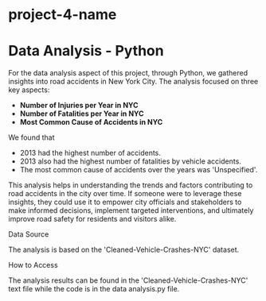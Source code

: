 # project-4-name

# Data Analysis - Python
For the data analysis aspect of this project, through Python, we gathered insights into road accidents in New York City. The analysis focused on three key aspects:

- **Number of Injuries per Year in NYC**
- **Number of Fatalities per Year in NYC**
- **Most Common Cause of Accidents in NYC**

We found that 
- 2013 had the highest number of accidents.
- 2013 also had the highest number of fatalities by vehicle accidents. 
- The most common cause of accidents over the years was 'Unspecified'.
  
This analysis helps in understanding the trends and factors contributing to road accidents in the city over time. If someone were to leverage these insights, they could use it to empower city officials and stakeholders to make informed decisions, implement targeted interventions, and ultimately improve road safety for residents and visitors alike.

Data Source

The analysis is based on the 'Cleaned-Vehicle-Crashes-NYC' dataset.

How to Access

The analysis results can be found in the 'Cleaned-Vehicle-Crashes-NYC' text file while the code is in the data analysis.py file.
